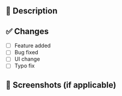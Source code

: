 ## 📝 Description
<!-- Briefly explain what this PR does. -->

## ✅ Changes
- [ ] Feature added
- [ ] Bug fixed
- [ ] UI change
- [ ] Typo fix

## 🚀 Screenshots (if applicable)
<!-- Add screenshots to show UI changes. -->
